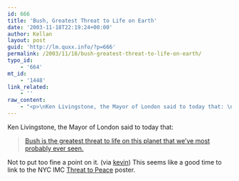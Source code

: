 ```yaml
---
id: 666
title: 'Bush, Greatest Threat to Life on Earth'
date: '2003-11-18T22:19:24+00:00'
author: Kellan
layout: post
guid: 'http://lm.quxx.info/?p=666'
permalink: /2003/11/18/bush-greatest-threat-to-life-on-earth/
typo_id:
    - '664'
mt_id:
    - '1448'
link_related:
    - ''
raw_content:
    - "<p>\nKen Livingstone, the Mayor of London said to today that: \n<blockquote>\n<a href=\\\"http://news.independent.co.uk/uk/politics/story.jsp?story=464783\\\"> \nBush is the greatest threat to life on this planet that we\\'ve most probably ever seen.</a>\n</blockquote>\nNot to put too fine a point on it.  (via <a href=\\\"http://www.peerfear.org/rss/permalink/2003/11/18/LivingstoneSaysBushIsGreatestThreatToLifeOnPlanet/\\\">kevin</a>)\n</p>\n<p>\nThis seems like a good time to link to the NYC IMC <a href=\\\"http://www.indypendent.org/webnews/index.php?action=show&#38;type=story&#38;id=2\\\">Threat to Peace</a> poster.\n</p>"
---
```


Ken Livingstone, the Mayor of London said to today that:

> [ Bush is the greatest threat to life on this planet that we’ve most probably ever seen.](http://news.independent.co.uk/uk/politics/story.jsp?story=464783)

Not to put too fine a point on it. (via [kevin](http://www.peerfear.org/rss/permalink/2003/11/18/LivingstoneSaysBushIsGreatestThreatToLifeOnPlanet/)) This seems like a good time to link to the NYC IMC [Threat to Peace](http://www.indypendent.org/webnews/index.php?action=show&type=story&id=2) poster.